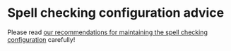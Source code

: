 # Spell checking configuration advice

Please read [our recommendations for maintaining the spell checking configuration](https://github.com/Lombiq/GitHub-Actions/blob/dev/Docs/SpellCheckingConfiguration.md) carefully!
